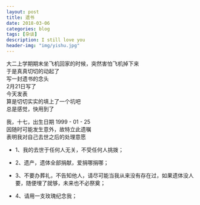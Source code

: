 ```yaml
---
layout: post
title: 遗书
date: 2018-03-06
categories: blog
tags: [杂谈]
description: I still love you
header-img: "img/yishu.jpg"
---
```



大二上学期期末坐飞机回家的时候，突然害怕飞机掉下来<br />
于是真真切切的动起了<br />
写一封遗书的念头<br />
2月21日写了<br />
今天发表<br />
算是切切实实的填上了一个坑吧<br />
总是感觉，快用到了<br />

我，十七，出生日期 1999 - 01 - 25<br />
因随时可能发生意外，故特立此遗嘱<br />
表明我对自己去世之后的处理意愿<br />

- 1、我的去世于任何人无关，不受任何人挑拨；<br />

- 2、遗产，遗体全部捐献，爱捐哪捐哪；<br />

- 3、不要办葬礼，不告知他人，请尽可能当我从来没有存在过，如果遗体没人要，随便埋了就够，未来也不必祭奠；<br />

- 4、请用一支玫瑰纪念我；<br />




